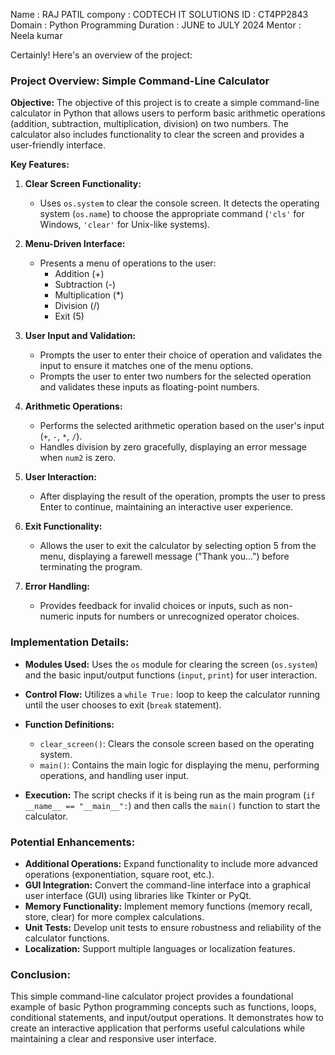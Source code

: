 Name  : RAJ PATIL
compony : CODTECH IT SOLUTIONS
ID : CT4PP2843
Domain : Python Programming
Duration : JUNE to JULY 2024
Mentor : Neela kumar

Certainly! Here's an overview of the project:

### Project Overview: Simple Command-Line Calculator

**Objective:**
The objective of this project is to create a simple command-line calculator in Python that allows users to perform basic arithmetic operations (addition, subtraction, multiplication, division) on two numbers. The calculator also includes functionality to clear the screen and provides a user-friendly interface.

**Key Features:**

1. **Clear Screen Functionality:**
   - Uses `os.system` to clear the console screen. It detects the operating system (`os.name`) to choose the appropriate command (`'cls'` for Windows, `'clear'` for Unix-like systems).

2. **Menu-Driven Interface:**
   - Presents a menu of operations to the user:
     - Addition (+)
     - Subtraction (-)
     - Multiplication (*)
     - Division (/)
     - Exit (5)

3. **User Input and Validation:**
   - Prompts the user to enter their choice of operation and validates the input to ensure it matches one of the menu options.
   - Prompts the user to enter two numbers for the selected operation and validates these inputs as floating-point numbers.

4. **Arithmetic Operations:**
   - Performs the selected arithmetic operation based on the user's input (`+`, `-`, `*`, `/`).
   - Handles division by zero gracefully, displaying an error message when `num2` is zero.

5. **User Interaction:**
   - After displaying the result of the operation, prompts the user to press Enter to continue, maintaining an interactive user experience.

6. **Exit Functionality:**
   - Allows the user to exit the calculator by selecting option 5 from the menu, displaying a farewell message ("Thank you...") before terminating the program.

7. **Error Handling:**
   - Provides feedback for invalid choices or inputs, such as non-numeric inputs for numbers or unrecognized operator choices.

### Implementation Details:

- **Modules Used:** Uses the `os` module for clearing the screen (`os.system`) and the basic input/output functions (`input`, `print`) for user interaction.
  
- **Control Flow:** Utilizes a `while True:` loop to keep the calculator running until the user chooses to exit (`break` statement).

- **Function Definitions:**
  - `clear_screen()`: Clears the console screen based on the operating system.
  - `main()`: Contains the main logic for displaying the menu, performing operations, and handling user input.

- **Execution:** The script checks if it is being run as the main program (`if __name__ == "__main__":`) and then calls the `main()` function to start the calculator.

### Potential Enhancements:

- **Additional Operations:** Expand functionality to include more advanced operations (exponentiation, square root, etc.).
- **GUI Integration:** Convert the command-line interface into a graphical user interface (GUI) using libraries like Tkinter or PyQt.
- **Memory Functionality:** Implement memory functions (memory recall, store, clear) for more complex calculations.
- **Unit Tests:** Develop unit tests to ensure robustness and reliability of the calculator functions.
- **Localization:** Support multiple languages or localization features.

### Conclusion:

This simple command-line calculator project provides a foundational example of basic Python programming concepts such as functions, loops, conditional statements, and input/output operations. It demonstrates how to create an interactive application that performs useful calculations while maintaining a clear and responsive user interface.
